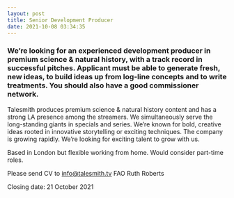 ```yaml
---
layout: post
title: Senior Development Producer
date: 2021-10-08 03:34:35
---
```

### We’re looking for an experienced development producer in premium science & natural history, with a track record in successful pitches. Applicant must be able to generate fresh, new ideas, to build ideas up from log-line concepts and to write treatments. You should also have a good commissioner network.

Talesmith produces premium science & natural history content and has a strong LA presence among the streamers. We simultaneously serve the long-standing giants in specials and series. We’re known for bold, creative ideas rooted in innovative storytelling or exciting techniques. The company is growing rapidly. We’re looking for exciting talent to grow with us.

Based in London but flexible working from home. Would consider part-time roles. 

Please send CV to [info@talesmith.tv](mailto:info@talesmith.tv) FAO Ruth Roberts

Closing date: 21 October 2021